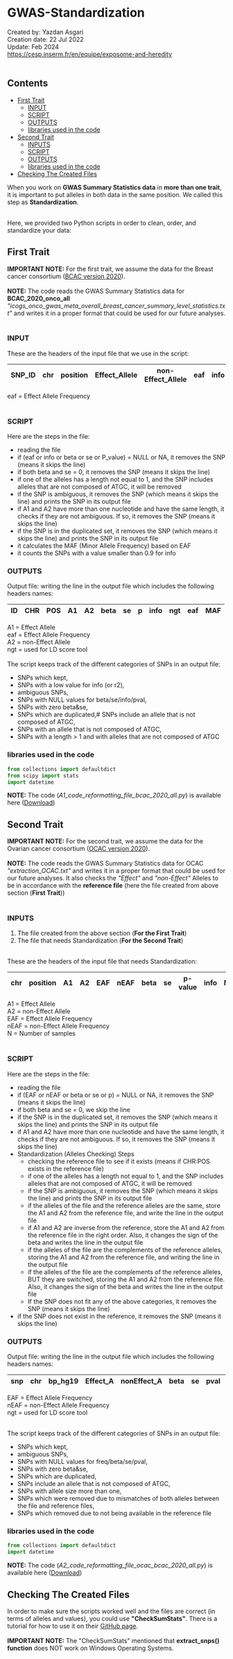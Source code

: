 # GWAS-Standardization
Created by: Yazdan Asgari<br>
Creation date: 22 Jul 2022<br>
Update: Feb 2024<br>
https://cesp.inserm.fr/en/equipe/exposome-and-heredity
<br>
<br>

## Contents
- [First Trait](#first-trait)
  * [INPUT](#input)
  * [SCRIPT](#script)
  * [OUTPUTS](#outputs)
  * [libraries used in the code](#libraries-used-in-the-code)
- [Second Trait](#second-trait)
  * [INPUTS](#inputs)
  * [SCRIPT](#script-1)
  * [OUTPUTS](#outputs-1)
  * [libraries used in the code](#libraries-used-in-the-code-1)
- [Checking The Created Files](#checking-the-created-files) 

When you work on **GWAS Summary Statistics data** in **more than one trait**, it is important to put alleles in both data in the same position. We called this step as **Standardization**. <br><br>

Here, we provided two Python scripts in order to clean, order, and standardize your data:
## First Trait
**IMPORTANT NOTE:** For the first trait, we assume the data for the Breast cancer consortium ([BCAC version 2020](https://bcac.ccge.medschl.cam.ac.uk/bcacdata/oncoarray/oncoarray-and-combined-summary-result/)).<br><br>
**NOTE:** The code reads the GWAS Summary Statistics data for **BCAC_2020_onco_all** *"icogs_onco_gwas_meta_overall_breast_cancer_summary_level_statistics.txt"* and writes it in a proper format that could be used for our future analyses. <br><br>

### INPUT
These are the headers of the input file that we use in the script:

| SNP_ID | chr | position | Effect_Allele | non-Effect_Allele | eaf | info | beta | se | P_value |
| -- | -- | -- | -- | -- | -- | -- | -- | -- | -- |

eaf = Effect Allele Frequency
<br>
<br>

### SCRIPT
Here are the steps in the file:
- reading the file
- if (eaf or info or beta or se or P_value) = NULL or NA, it removes the SNP (means it skips the line)
- if both beta and se = 0, it removes the SNP (means it skips the line)
- if one of the alleles has a length not equal to 1, and the SNP includes alleles that are not composed of ATGC, it will be removed 
- if the SNP is ambiguous, it removes the SNP (which means it skips the line) and prints the SNP in its output file
- if A1 and A2 have more than one nucleotide and have the same length, it checks if they are not ambiguous. If so, it removes the SNP (means it skips the line)
- if the SNP is in the duplicated set, it removes the SNP (which means it skips the line) and prints the SNP in its output file
- it calculates the MAF (Minor Allele Frequency) based on EAF 
- it counts the SNPs with a value smaller than 0.9 for info

### OUTPUTS
Output file: writing the line in the output file which includes the following headers names:

| ID | CHR | POS | A1 | A2 | beta | se | p | info | ngt | eaf | MAF |
| -- | -- | -- | -- | -- | -- | -- | -- | -- | -- | -- | -- |

A1 = Effect Allele
<br>
eaf = Effect Allele Frequency
<br>
A2 = non-Effect Allele
<br>
ngt = used for LD score tool
<br>
<br>
The script keeps track of the different categories of SNPs in an output file:
- SNPs which kept, 
- SNPs with a low value for info (or r2),
- ambiguous SNPs, 
- SNPs with NULL values for beta/se/info/pval,
- SNPs with zero beta&se,
- SNPs which are duplicated,# SNPs include an allele that is not composed of ATGC,
- SNPs with an allele that is not composed of ATGC,
- SNPs with a length > 1 and with alleles that are not composed of ATGC

### libraries used in the code
```python
from collections import defaultdict
from scipy import stats
import datetime
```

**NOTE:** The code (*A1_code_reformatting_file_bcac_2020_all.py*) is available here ([Download](https://github.com/CESP-ExpHer/GCPBayes-Pipeline/blob/main/0_Codes))

## Second Trait

**IMPORTANT NOTE:** For the second trait, we assume the data for the Ovarian cancer consortium ([OCAC version 2020](https://ocac.ccge.medschl.cam.ac.uk/)).
<br><br>
**NOTE:** The code reads the GWAS Summary Statistics data for OCAC *"extraction_OCAC.txt"* and writes it in a proper format that could be used for our future analyses. It also checks the *"Effect"* and *"non-Effect"* Alleles to be in accordance with the **reference file** (here the file created from above section (**First Trait**))
<br><br>

### INPUTS
1. The file created from the above section (**For the First Trait**)
2. The file that needs Standardization (**For the Second Trait**)
<br>
These are the headers of the input file that needs Standardization:

| chr | position | A1 | A2 | EAF | nEAF | beta | se | p-value | info | N |
| -- | -- | -- | -- | -- | -- | -- | -- | -- | -- | -- |

A1 = Effect Allele
<br>
A2 = non-Effect Allele
<br>
EAF = Effect Allele Frequency
<br>
nEAF = non-Effect Allele Frequency
<br>
N = Number of samples
<br>
<br>

### SCRIPT
Here are the steps in the file:
- reading the file
- if (EAF or nEAF or beta or se or p) = NULL or NA, it removes the SNP (means it skips the line)
- if both beta and se = 0, we skip the line
- if the SNP is in the duplicated set, it removes the SNP (which means it skips the line) and prints the SNP in its output file
- if A1 and A2 have more than one nucleotide and have the same length, it checks if they are not ambiguous. If so, it removes the SNP (means it skips the line)
- Standardization (Alleles Checking) Steps
  - checking the reference file to see if it exists (means if CHR:POS exists in the reference file)
  - if one of the alleles has a length not equal to 1, and the SNP includes alleles that are not composed of ATGC, it will be removed
  - if the SNP is ambiguous, it removes the SNP (which means it skips the line) and prints the SNP in its output file
  - if the alleles of the file and the reference alleles are the same, store the A1 and A2 from the reference file, and write the line in the output file
  - if A1 and A2 are inverse from the reference, store the A1 and A2 from the reference file in the right order. Also, it changes the sign of the beta and writes the line in the output file
  - if the alleles of the file are the complements of the reference alleles, storing the A1 and A2 from the reference file, and writing the line in the output file
  - if the alleles of the file are the complements of the reference alleles, BUT they are switched, storing the A1 and A2 from the reference file. Also, it changes the sign of the beta and writes the line in the output file
  - If the SNP does not fit any of the above categories, it removes the SNP (means it skips the line)
- if the SNP does not exist in the reference, it removes the SNP (means it skips the line)

### OUTPUTS
Output file: writing the line in the output file which includes the following headers names:

| snp | chr | bp_hg19 | Effect_A | nonEffect_A | beta | se | pval | info | ngt | EAF | nEAF | MAF |
| -- | -- | -- | -- | -- | -- | -- | -- | -- | -- | -- | -- | -- |

EAF = Effect Allele Frequency
<br>
nEAF = non-Effect Allele Frequency
<br>
ngt = used for LD score tool
<br>
<br>

The script keeps track of the different categories of SNPs in an output file:
- SNPs which kept, 
- ambiguous SNPs, 
- SNPs with NULL values for freq/beta/se/pval,
- SNPs with zero beta&se,
- SNPs which are duplicated,
- SNPs include an allele that is not composed of ATGC,
- SNPs with allele size more than one, 
- SNPs which were removed due to mismatches of both alleles between the file and reference files, 
- SNPs which removed due to not being available in the reference file

### libraries used in the code
```python
from collections import defaultdict
import datetime
```

**NOTE:** The code (*A2_code_reformatting_file_ocac_bcac_2020_all.py*) is available here ([Download](https://github.com/CESP-ExpHer/GCPBayes-Pipeline/blob/main/0_Codes))

## Checking The Created Files
In order to make sure the scripts worked well and the files are correct (in terms of alleles and values), you could use **"CheckSumStats"**. There is a tutorial for how to use it on their [GitHub page](https://github.com/MRCIEU/CheckSumStats).
<br>
<br>
**IMPORTANT NOTE:** The "CheckSumStats" mentioned that **extract_snps() function** does NOT work on Windows Operating Systems.

